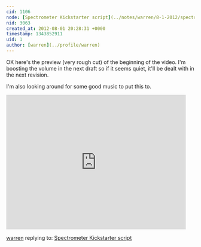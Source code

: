```yaml
---
cid: 1106
node: [Spectrometer Kickstarter script](../notes/warren/8-1-2012/spectrometer-kickstarter-script)
nid: 3063
created_at: 2012-08-01 20:28:31 +0000
timestamp: 1343852911
uid: 1
author: [warren](../profile/warren)
---
```


OK here's the preview (very rough cut) of the beginning of the video. I'm boosting the volume in the next draft so if it seems quiet, it'll be dealt with in the next revision.

I'm also looking around for some good music to put this to. 

<iframe width="480" height="360" src="https://www.youtube.com/embed/W_xDbEr2X_s" frameborder="0" allowfullscreen></iframe>

[warren](../profile/warren) replying to: [Spectrometer Kickstarter script](../notes/warren/8-1-2012/spectrometer-kickstarter-script)

